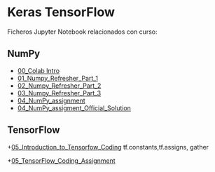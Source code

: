 # Keras TensorFlow
Ficheros Jupyter Notebook relacionados con curso:
## NumPy
+ [00_Colab Intro](https://github.com/sgcortes/KerasTensor/blob/4f2d7b4fa3b5bf9034d26f70d3c3e838437bc36b/intro_to_colab2.ipynb)
+ [01_Numpy_Refresher_Part_1](https://github.com/sgcortes/KerasTensor/blob/master/01_Numpy_Refresher_Part_1.ipynb)
+ [02_Numpy_Refresher_Part_2](https://github.com/sgcortes/KerasTensor/blob/master/02_Numpy_Refresher_Part_2.ipynb)
+ [03_Numpy_Refresher_Part_3](https://github.com/sgcortes/KerasTensor/blob/18173a3fa4f7fca22b07e48f0ca759d03185b56f/03_Numpy_Refresher_Part_3.ipynb)
+ [04_NumPy_assignment](https://github.com/sgcortes/KerasTensor/blob/95e54d9c116be3cdfefea4e5eb378e83b5563197/04_NumPy_AssignmentSolved.ipynb)
+ [04_NumPy_assigment_Official_Solution](https://github.com/sgcortes/KerasTensor/blob/0dd9db4ab56e9e24debd4599459453bdead6789a/04_NumPy_AssignmentSOLUCION_OFICIAL.ipynb)

## TensorFlow
+[05_Introduction_to_Tensorfow_Coding](https://github.com/sgcortes/KerasTensor/blob/fdc2d18831a72028d9d31fc1844a07acd18bb15b/05_Introduction_to_Tensorfow_Coding.ipynb)
tf.constants,tf.assigns, gather 

+[05_TensorFlow_Coding_Assignment](https://github.com/sgcortes/KerasTensor/blob/31f814e0fb78bafb93ad7a7b415d5441d4b4a7f3/06_TensorFlow_AssignmentRESUELTO.ipynb)
